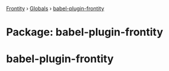 [Frontity](../README.md) › [Globals](../globals.md) › [babel-plugin-frontity](babel_plugin_frontity.md)

# Package: babel-plugin-frontity

# babel-plugin-frontity
